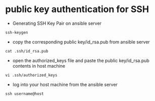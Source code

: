 # public key authentication for SSH
- Generating SSH Key Pair on ansible server 
```
ssh-keygen
```
- copy the corresponding public key/id_rsa.pub from ansible server
```
cat .ssh/id_rsa.pub
```
-  open the authorized_keys file and  paste the public key/id_rsa.pub contents in host machine 
```
vi .ssh/authorized_keys
```
- log into your host machine from the ansible server
```
ssh username@host
```